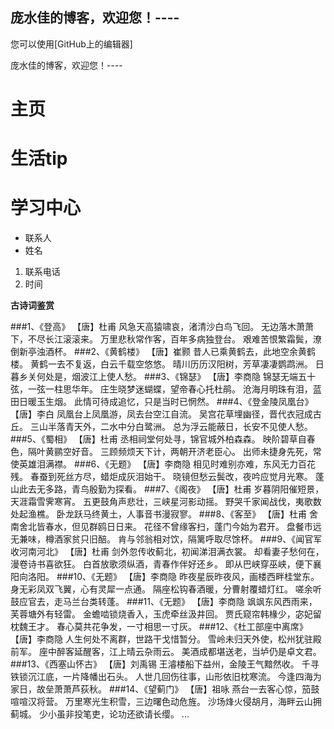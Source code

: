## 庞水佳的博客，欢迎您！----


您可以使用[GitHub上的编辑器]

庞水佳的博客，欢迎您！----

# 主页
# 生活tip
# 学习中心
- 联系人
- 姓名

1. 联系电话
2. 时间

**古诗词鉴赏** 

###1、《登高》
【唐】杜甫
风急天高猿啸哀，渚清沙白鸟飞回。
无边落木萧萧下，不尽长江滚滚来。
万里悲秋常作客，百年多病独登台。
艰难苦恨繁霜鬓，潦倒新亭浊酒杯。
###2、《黄鹤楼》
【唐】崔颢
昔人已乘黄鹤去，此地空余黄鹤楼。
黄鹤一去不复返，白云千载空悠悠。
晴川历历汉阳树，芳草凄凄鹦鹉洲。
日暮乡关何处是，烟波江上使人愁。
###3、《锦瑟》
【唐】李商隐
锦瑟无端五十弦，一弦一柱思华年。
庄生晓梦迷蝴蝶，望帝春心托杜鹃。
沧海月明珠有泪，蓝田日暖玉生烟。
此情可待成追忆，只是当时已惘然。
###4、《登金陵凤凰台》
【唐】李白
凤凰台上凤凰游，凤去台空江自流。
吴宫花草埋幽径，晋代衣冠成古丘。
三山半落青天外，二水中分白鹭洲。
总为浮云能蔽日，长安不见使人愁。
###5、《蜀相》
【唐】杜甫
丞相祠堂何处寻，锦官城外柏森森。
映阶碧草自春色，隔叶黄鹂空好音。
三顾频烦天下计，两朝开济老臣心。
出师未捷身先死，常使英雄泪满襟。
###6、《无题》
【唐】李商隐
相见时难别亦难，东风无力百花残。
春蚕到死丝方尽，蜡炬成灰泪始干。
晓镜但愁云鬓改，夜吟应觉月光寒。
蓬山此去无多路，青鸟殷勤为探看。
###7、《阁夜》
【唐】杜甫
岁暮阴阳催短景，天涯霜雪霁寒宵。
五更鼓角声悲壮，三峡星河影动摇。
野哭千家闻战伐，夷歌数处起渔樵。
卧龙跃马终黄土，人事音书漫寂寥。
###8、《客至》
【唐】杜甫
舍南舍北皆春水，但见群鸥日日来。
花径不曾缘客扫，蓬门今始为君开。
盘餐市远无兼味，樽酒家贫只旧醅。
肯与邻翁相对饮，隔篱呼取尽馀杯。
###9、《闻官军收河南河北》
【唐】杜甫
剑外忽传收蓟北，初闻涕泪满衣裳。
却看妻子愁何在，漫卷诗书喜欲狂。
白首放歌须纵酒，青春作伴好还乡。
即从巴峡穿巫峡，便下襄阳向洛阳。
###10、《无题》
【唐】李商隐
昨夜星辰昨夜风，画楼西畔桂堂东。
身无彩凤双飞翼，心有灵犀一点通。
隔座松钩春酒暖，分曹射覆蜡灯红。
嗟余听鼓应官去，走马兰台类转蓬。
###11、《无题》
【唐】李商隐
飒飒东风西雨来，芙蓉塘外有轻雷。
金蟾啮锁烧香入，玉虎牵丝汲井回。
贾氏窥帘韩椽少，宓妃留枕魏王才。
春心莫共花争发，一寸相思一寸灰。
###12、《杜工部座中离席》
【唐】李商隐
人生何处不离群，世路干戈惜暂分。
雪岭未归天外使，松州犹驻殿前军。
座中醉客延醒客，江上晴云杂雨云。
美酒成都堪送老，当垆仍是卓文君。
###13、《西塞山怀古》
【唐】刘禹锡
王濬楼船下益州，金陵王气黯然收。
千寻铁锁沉江底，一片降幡出石头。
人世几回伤往事，山形依旧枕寒流。
今逢四海为家日，故垒萧萧芦荻秋。
###14、《望蓟门》
【唐】祖咏
燕台一去客心惊，笳鼓喧喧汉将营。
万里寒光生积雪，三边曙色动危旌。
沙场烽火侵胡月，海畔云山拥蓟城。
少小虽非投笔吏，论功还欲请长缨。
...

